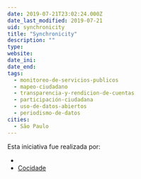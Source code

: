 ```yaml
---
date: 2019-07-21T23:02:24.000Z
date_last_modified: 2019-07-21
uid: synchronicity
title: "Synchronicity"
description: ""
type: 
website: 
date_ini: 
date_end: 
tags:
  - monitoreo-de-servicios-publicos
  - mapeo-ciudadano
  - transparencia-y-rendicion-de-cuentas
  - participación-ciudadana
  - uso-de-datos-abiertos
  - periodismo-de-datos
cities: 
  - São Paulo
---
```


Esta iniciativa fue realizada por:

- [](/i/nucleo-digital.html)
- [Cocidade](/i/cocidade.html)
